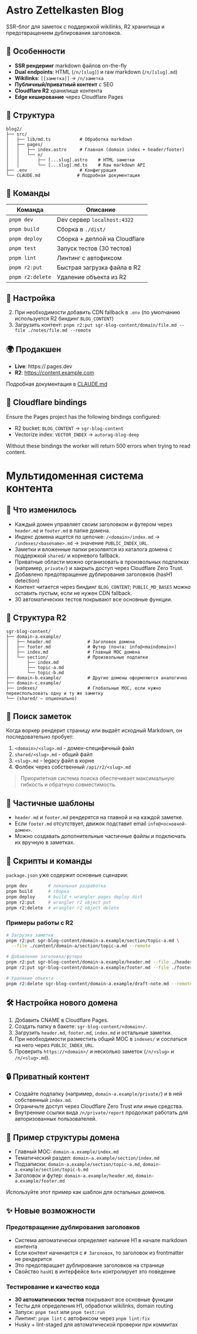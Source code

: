 # Astro Zettelkasten Blog

SSR-блог для заметок с поддержкой wikilinks, R2 хранилища и предотвращением дублирования заголовков.

## 🚀 Особенности

- **SSR рендеринг** markdown файлов on-the-fly
- **Dual endpoints**: HTML (`/n/[slug]`) и raw markdown (`/n/[slug].md`)
- **Wikilinks**: `[[заметка]]` → `/n/заметка`
- **Публичный/приватный контент** с SEO
- **Cloudflare R2** хранилище контента
- **Edge кеширование** через Cloudflare Pages

## 📁 Структура

```text
blog2/
├── src/
│   ├── lib/md.ts           # Обработка markdown
│   ├── pages/
│   │   ├── index.astro     # Главная (domain index + header/footer)
│   │   └── n/
│   │       ├── [...slug].astro    # HTML заметки
│   │       └── [...slug].md.ts    # Raw markdown API
├── .env                    # Конфигурация
└── CLAUDE.md              # Подробная документация
```

## 🧞 Команды

| Команда | Описание |
|---------|----------|
| `pnpm dev` | Dev сервер `localhost:4322` |
| `pnpm build` | Сборка в `./dist/` |
| `pnpm deploy` | Сборка + деплой на Cloudflare |
| `pnpm test` | Запуск тестов (30 тестов) |
| `pnpm lint` | Линтинг с автофиксом |
| `pnpm r2:put` | Быстрая загрузка файла в R2 |
| `pnpm r2:delete` | Удаление объекта из R2 |

## 🔧 Настройка

2. При необходимости добавить CDN fallback в `.env` (по умолчанию используется R2 биндинг `BLOG_CONTENT`)
3. Загрузить контент: `pnpm r2:put sgr-blog-content/domain/file.md --file ./notes/file.md --remote`

## 🌍 Продакшен

- **Live**: https://<pages-project>.pages.dev
- **R2**: https://content.example.com

Подробная документация в [CLAUDE.md](./CLAUDE.md)

## 🧩 Cloudflare bindings

Ensure the Pages project has the following bindings configured:

- R2 bucket: `BLOG_CONTENT` → `sgr-blog-content`
- Vectorize index: `VECTOR_INDEX` → `autorag-blog-deep`

Without these bindings the worker will return 500 errors when trying to read content.


# Мультидоменная система контента

## 🎯 Что изменилось
- Каждый домен управляет своим заголовком и футером через `header.md` и `footer.md` в папке домена.
- Индекс домена ищется по цепочке: `/<domain>/index.md` → `/indexes/<basename>.md` → значение `PUBLIC_INDEX_URL`.
- Заметки и вложенные папки резолвятся из каталога домена с поддержкой `shared/` и корневого fallback.
- Приватные области можно организовать в произвольных подпапках (например, `private/`) и закрыть доступ через Cloudflare Zero Trust.
- Добавлено предотвращение дублирования заголовков (hasH1 detection)
- Контент читается через биндинг `BLOG_CONTENT`; `PUBLIC_MD_BASES` можно оставить пустым, если не нужен CDN fallback.
- 30 автоматических тестов покрывают все основные функции.

## 📁 Структура R2
```
sgr-blog-content/
├── domain-a.example/
│   ├── header.md              # Заголовок домена
│   ├── footer.md              # Футер (почта: info@<maindomain>)
│   ├── index.md               # Главный MOC домена
│   └── section/               # Произвольные подпапки
│       ├── index.md
│       ├── topic-a.md
│       └── topic-b.md
├── domain-b.example/          # Другие домены оформляются аналогично
├── domain-c.example/
├── indexes/                   # Глобальные MOC, если нужно переиспользовать одну и ту же заметку
└── (shared/ — опционально)
```

## 🔎 Поиск заметок
Когда воркер рендерит страницу или выдаёт исходный Markdown, он последовательно пробует:
1. `<domain>/<slug>.md` - домен-специфичный файл
2. `shared/<slug>.md` - общий файл
3. `<slug>.md` - legacy файл в корне
4. Фолбек через собственный `/api/r2/<slug>.md`

> Приоритетная система поиска обеспечивает максимальную гибкость и обратную совместимость.

## 🧩 Частичные шаблоны
- `header.md` и `footer.md` рендерятся на главной и на каждой заметке.
- Если `footer.md` отсутствует, движок подставит email `info@<основной-домен>`.
- Можно создавать дополнительные частичные файлы и подключать их вручную в заметках.

## 🚀 Скрипты и команды
`package.json` уже содержит основные сценарии:
```bash
pnpm dev        # локальная разработка
pnpm build      # сборка
pnpm deploy     # build + wrangler pages deploy dist
pnpm r2:put     # wrangler r2 object put
pnpm r2:delete  # wrangler r2 object delete
```

### Примеры работы с R2
```bash
# Загрузка заметки
pnpm r2:put sgr-blog-content/domain-a.example/section/topic-a.md \
  --file ./content/domain-a/section/topic-a.md --remote

# Добавление заголовка/футера
pnpm r2:put sgr-blog-content/domain-a.example/header.md --file ./header.md --remote
pnpm r2:put sgr-blog-content/domain-a.example/footer.md --file ./footer.md --remote

# Удаление объекта
pnpm r2:delete sgr-blog-content/domain-a.example/draft-note.md --remote
```

## 🛠 Настройка нового домена
1. Добавить CNAME в Cloudflare Pages.
2. Создать папку в бакете: `sgr-blog-content/<domain>/`.
3. Загрузить `header.md`, `footer.md`, `index.md` и остальные заметки.
4. При необходимости разместить общий MOC в `indexes/` и сослаться на него через `PUBLIC_INDEX_URL`.
5. Проверить `https://<domain>/` и несколько заметок (`/n/<slug>` и `/n/<slug>.md`).

## 🔒 Приватный контент
- Создайте подпапку (например, `domain-a.example/private/`) и в ней собственный `index.md`.
- Ограничьте доступ через Cloudflare Zero Trust или иные средства.
- Внутренние ссылки вида `/n/private/report` продолжат работать для авторизованных пользователей.

## 🧩 Пример структуры домена
- Главный MOC: `domain-a.example/index.md`
- Тематический раздел: `domain-a.example/section/index.md`
- Подзаписки: `domain-a.example/section/topic-a.md`, `domain-a.example/section/topic-b.md`
- Заголовок и футер: `domain-a.example/header.md`, `domain-a.example/footer.md`

Используйте этот пример как шаблон для остальных доменов.

## ✨ Новые возможности

### Предотвращение дублирования заголовков
- Система автоматически определяет наличие H1 в начале markdown контента
- Если контент начинается с `# Заголовок`, то заголовок из frontmatter не рендерится
- Это предотвращает дублирование заголовков на странице
- Свойство `hasH1` в интерфейсе `Note` контролирует это поведение

### Тестирование и качество кода
- **30 автоматических тестов** покрывают все основные функции
- Тесты для определения H1, обработки wikilinks, domain routing
- Запуск: `pnpm test` или `pnpm test:run`
- Линтинг: `pnpm lint` с автофиксом через `pnpm lint:fix`
- Husky + lint-staged для автоматической проверки при коммитах
